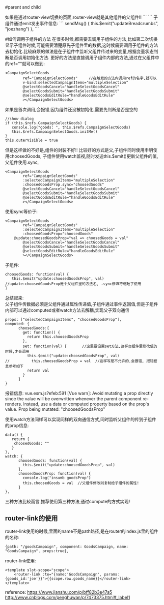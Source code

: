 #parent and child

<router-view />
如果是通过router-view切换的页面,router-view就是其他组件的父组件!!
```
<router-view v-on:updateBreadcrumbs="recieveChildMsg" />
```
子组件通过emit发出事件信息:
```
sendMsg() {
   this.$emit("updateBreadcrumbs", "joezhang")
},
```

#如何调用子组件的方法
在很多时候,都需要去调用子组件的方法,比如第二次切换显示子组件时候,可能需要清楚原先子组件里的数据,这时候需要调用子组件的方法去初始化.比较麻烦的做法是在子组件中监听父组件传过来的变量,根据变量状态判断是否调用初始化方法.
更好的方法是直接调用子组件内部的方法,通过在父组件中的ref=""就可以做到:
```
<CampaignSelectGoods
        ref="CampaignSelectGoods"     //在触发的方法内调用ref的名字,就可以
        v-bind:selectedCampaignItems="multipleSelection"
        @selectGoodsCancel="handleSelectGoodsCancel"
        @selectGoodsSubmit="handleSelectGoodsSubmit"
        @selectGoodsEditRule="handleGoodsEditRule"
        ></CampaignSelectGoods>
```
如果是首次调用,会报错,因为组件还没被初始化,需要先判断是否是空的
```
//show dialog
if (this.$refs.CampaignSelectGoods) {
   console.log("goods: ", this.$refs.CampaignSelectGoods)
   this.$refs.CampaignSelectGoods.initMe()
}
this.outerVisible = true
```
但是这样做的不好是,组件的封装不好!!
比较好的方式是父,子组件同时使用申明使用choosedGoods, 子组件使用watch监视,随时发送this.$emit()更新父组件的值,
父组件使用.sync,
```
<CampaignSelectGoods
        ref="CampaignSelectGoods"
        :selectedCampaignItems="multipleSelection"
        :choosedGoodsProp.sync="choosedGoods"
        @selectGoodsCancel="handleSelectGoodsCancel"
        @selectGoodsSubmit="handleSelectGoodsSubmit"
        @selectGoodsEditRule="handleGoodsEditRule"
        ></CampaignSelectGoods>
```
使用sync等价于:
```
<CampaignSelectGoods
        ref="CampaignSelectGoods"
        :selectedCampaignItems="multipleSelection"
        :choosedGoodsProp="choosedGoods"
	@update:choosedGoodsProp="val => choosedGoods = val"
        @selectGoodsCancel="handleSelectGoodsCancel"
        @selectGoodsSubmit="handleSelectGoodsSubmit"
        @selectGoodsEditRule="handleGoodsEditRule"
        ></CampaignSelectGoods>

```
子组件:
```
choosedGoods: function(val) {
   this.$emit("update:choosedGoodsProp", val) //update:choosedGoodsProp是个父组件里的方法名, .sync修饰符缩短了使用
}
```

总结起来:   
父子组件传数据必须是父组件通过属性传递值,子组件通过事件返回值,但是子组件内部可以通过computed或者watch方法去解耦,实现父子双向通信
```
props: ["selectedCampaignItems", "choosedGoodsProp"],
computed: {
      choosedGoods:{
        get: function() {
          return this.choosedGoodsProp
        },
        set: function(val) {       //这里要设置set方法,这样自组件里修改值的时候,才会调用
          this.$emit("update:choosedGoodsProp", val)
//          this.choosedGoodsProp = val  //这样写是不允许的,会报错, 报错信息参考如下
          return val
        }
      }
}
```

报错信息:
vue.esm.js?efeb:591 [Vue warn]: Avoid mutating a prop directly since the value will be overwritten whenever the parent component re-renders. Instead, use a data or computed property based on the prop's value.  Prop being mutated: "choosedGoodsProp"


使用watch方法同样可以实现同样的双向通信方式,同时监听父组件的传到子组件的prop信息:
```
data() {
   return {
	choosedGoods: ""
   }
},
watch: {
      choosedGoods: function(val) {
        this.$emit("update:choosedGoodsProp", val)
      },
      choosedGoodsProp: function(val) {
        console.log("insumb goodsProp")
        this.choosedGoods = val  //父组件修改则复制给子组件的属性!
      }
},
```

三种方法比较而言,推荐使用第三种方法,通过compute的方式实现!


## router-link的使用
router-link使用的时候,里面的name不是path路径,是在router的index.js里的组件的名称:
```
{path: "/goodsCampaign", component: GoodsCampaign, name: "GoodsCampaign", props:true},
```
router-link使用:
```
<template slot-scope="scope">
    <router-link :to="{name:'GoodsCampaign', params:{goods_id:'joe'}}">{{scope.row.goods_name}}</router-link>
</template>
```


reference:
https://www.jianshu.com/p/bff82b3e47a5
http://www.cnblogs.com/penghuwan/p/7473375.html#_label1
